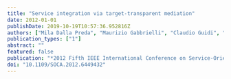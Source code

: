 ```yaml
---
title: "Service integration via target-transparent mediation"
date: 2012-01-01
publishDate: 2019-10-19T10:57:36.952816Z
authors: ["Mila Dalla Preda", "Maurizio Gabbrielli", "Claudio Guidi", "Jacopo Mauro", "Fabrizio Montesi"]
publication_types: ["1"]
abstract: ""
featured: false
publication: "*2012 Fifth IEEE International Conference on Service-Oriented Computing and Applications (SOCA), Taipei, Taiwan, December 17-19, 2012*"
doi: "10.1109/SOCA.2012.6449432"
---
```


